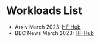 # Workloads List

- Arxiv March 2023: [HF Hub](https://huggingface.co/datasets/liyucheng/arxiv-march-2023)
- BBC News March 2023: [HF Hub](https://huggingface.co/datasets/RealTimeData/bbc_news_march_2023)